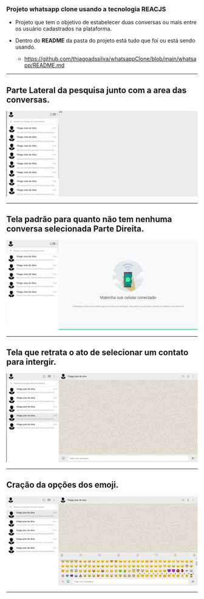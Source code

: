 ### Projeto whatsapp clone usando a tecnologia <b>REACJS</b>
- Projeto que tem o objetivo de estabelecer duas conversas ou mais entre os usuário cadastrados na plataforma.

- Dentro do <b>README</b> da pasta do projeto está tudo que foi ou está sendo usando.
   * https://github.com/thiagoadssilva/whatsappClone/blob/main/whatsapp/README.md

<hr/>

## <b>Parte Lateral</b> da pesquisa junto com a area das conversas.

![Tela Principal](images/parteLateral.png)
<hr>

## Tela padrão para quanto não tem nenhuma conversa selecionada <b>Parte Direita</b>.

![Tela Principal](images/telaSemMensagem.png)
<hr>

## Tela que retrata o ato de selecionar um contato para intergir.

![Tela Principal](images/selecaoContato.png)

<hr>

## Cração da opções dos emoji.

![Tela Principal](images/emoji.png)

<hr>